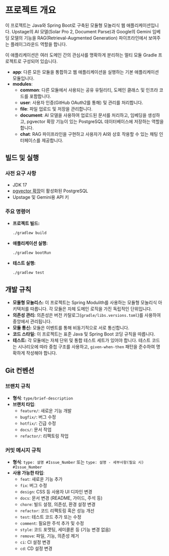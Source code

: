# 프로젝트 개요

이 프로젝트는 Java와 Spring Boot로 구축된 모듈형 모놀리식 웹 애플리케이션입니다. Upstage의 AI 모델(Solar Pro 2, Document Parse)과 Google의 Gemini 임베딩 모델의 기능을 RAG(Retrieval-Augmented Generation) 파이프라인에서 보여주는 플레이그라운드 역할을 합니다.

이 애플리케이션은 여러 도메인 간의 관심사를 명확하게 분리하는 멀티 모듈 Gradle 프로젝트로 구성되어 있습니다.

- **app**: 다른 모든 모듈을 통합하고 웹 애플리케이션을 실행하는 기본 애플리케이션 모듈입니다.
- **modules**:
    - **common**: 다른 모듈에서 사용되는 공유 유틸리티, 도메인 클래스 및 인프라 코드를 포함합니다.
    - **user**: 사용자 인증(GitHub OAuth2를 통해) 및 관리를 처리합니다.
    - **file**: 파일 업로드 및 저장을 관리합니다.
    - **document**: AI 모델을 사용하여 업로드된 문서를 처리하고, 임베딩을 생성하고, pgvector 확장 기능이 있는 PostgreSQL 데이터베이스에 저장하는 역할을 합니다.
    - **chat**: RAG 파이프라인을 구현하고 사용자가 AI와 상호 작용할 수 있는 채팅 인터페이스를 제공합니다.

## 빌드 및 실행

### 사전 요구 사항

- JDK 17
- [pgvector 확장](https://github.com/pgvector/pgvector)이 활성화된 PostgreSQL
- Upstage 및 Gemini용 API 키

### 주요 명령어

- **프로젝트 빌드:**
  ```bash
  ./gradlew build
  ```
- **애플리케이션 실행:**
  ```bash
  ./gradlew bootRun
  ```
- **테스트 실행:**
  ```bash
  ./gradlew test
  ```

## 개발 규칙

- **모듈형 모놀리스:** 이 프로젝트는 Spring Modulith를 사용하는 모듈형 모놀리식 아키텍처를 따릅니다. 각 모듈은 자체 도메인 로직을 가진 독립적인 단위입니다.
- **의존성 관리:** 의존성은 버전 카탈로그(`gradle/libs.versions.toml`)를 사용하여 중앙에서 관리됩니다.
- **모듈 통신:** 모듈은 이벤트를 통해 비동기적으로 서로 통신합니다.
- **코드 스타일:** 이 프로젝트는 표준 Java 및 Spring Boot 코딩 규칙을 따릅니다.
- **테스트:** 각 모듈에는 자체 단위 및 통합 테스트 세트가 있어야 합니다. 테스트 코드는 시나리오에 따라 중첩 구조를 사용하고, `given-when-then` 패턴을 준수하여 명확하게 작성해야 합니다.

## Git 컨벤션

### 브랜치 규칙

- **형식**: `type/brief-description`
- **브랜치 타입**:
    - `feature/`: 새로운 기능 개발
    - `bugfix/`: 버그 수정
    - `hotfix/`: 긴급 수정
    - `docs/`: 문서 작업
    - `refactor/`: 리팩토링 작업

### 커밋 메시지 규칙

- **형식**: `type: 설명 #Issue_Number` 또는 `type: 설명 - 세부사항(필요 시) #Issue_Number`
- **사용 가능한 타입**:
    - `feat`: 새로운 기능 추가
    - `fix`: 버그 수정
    - `design`: CSS 등 사용자 UI 디자인 변경
    - `docs`: 문서 변경 (README, 가이드, 주석 등)
    - `chore`: 빌드 설정, 의존성, 환경 설정 변경
    - `refactor`: 코드 리팩토링 혹은 성능 개선
    - `test`: 테스트 코드 추가 또는 수정
    - `comment`: 필요한 주석 추가 및 수정
    - `style`: 코드 포맷팅, 세미콜론 등 (기능 변경 없음)
    - `remove`: 파일, 기능, 의존성 제거
    - `ci`: CI 설정 변경
    - `cd`: CD 설정 변경